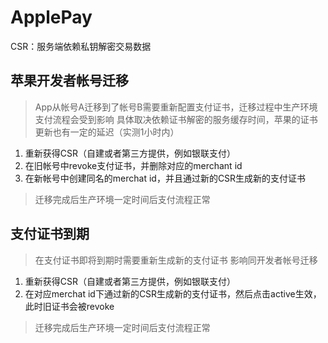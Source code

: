 # ApplePay

CSR：服务端依赖私钥解密交易数据

## 苹果开发者帐号迁移

> App从帐号A迁移到了帐号B需要重新配置支付证书，迁移过程中生产环境支付流程会受到影响
> 具体取决依赖证书解密的服务缓存时间，苹果的证书更新也有一定的延迟（实测1小时内）

1. 重新获得CSR（自建或者第三方提供，例如银联支付）
2. 在旧帐号中revoke支付证书，并删除对应的merchant id
3. 在新帐号中创建同名的merchat id，并且通过新的CSR生成新的支付证书

> 迁移完成后生产环境一定时间后支付流程正常

## 支付证书到期

> 在支付证书即将到期时需要重新生成新的支付证书
> 影响同开发者帐号迁移

1. 重新获得CSR（自建或者第三方提供，例如银联支付）
2. 在对应merchat id下通过新的CSR生成新的支付证书，然后点击active生效，此时旧证书会被revoke

> 迁移完成后生产环境一定时间后支付流程正常
